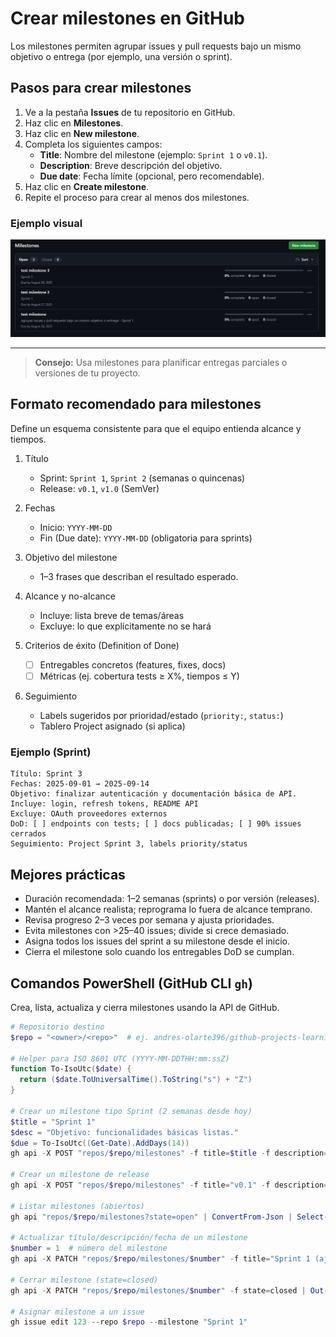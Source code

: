 # Crear milestones en GitHub

Los milestones permiten agrupar issues y pull requests bajo un mismo objetivo o entrega (por ejemplo, una versión o sprint).

## Pasos para crear milestones

1. Ve a la pestaña **Issues** de tu repositorio en GitHub.
2. Haz clic en **Milestones**.
3. Haz clic en **New milestone**.
4. Completa los siguientes campos:
   - **Title**: Nombre del milestone (ejemplo: `Sprint 1` o `v0.1`).
   - **Description**: Breve descripción del objetivo.
   - **Due date**: Fecha límite (opcional, pero recomendable).
5. Haz clic en **Create milestone**.
6. Repite el proceso para crear al menos dos milestones.

### Ejemplo visual

![Ejemplo de milestones en GitHub](../../assets/milestone/milestones-list.png)

---

> **Consejo:** Usa milestones para planificar entregas parciales o versiones de tu proyecto.

## Formato recomendado para milestones

Define un esquema consistente para que el equipo entienda alcance y tiempos.

1. Título
   - Sprint: `Sprint 1`, `Sprint 2` (semanas o quincenas)
   - Release: `v0.1`, `v1.0` (SemVer)

2. Fechas
   - Inicio: `YYYY-MM-DD`
   - Fin (Due date): `YYYY-MM-DD` (obligatoria para sprints)

3. Objetivo del milestone
   - 1–3 frases que describan el resultado esperado.

4. Alcance y no-alcance
   - Incluye: lista breve de temas/áreas
   - Excluye: lo que explícitamente no se hará

5. Criterios de éxito (Definition of Done)
   - [ ] Entregables concretos (features, fixes, docs)
   - [ ] Métricas (ej. cobertura tests ≥ X%, tiempos ≤ Y)

6. Seguimiento
   - Labels sugeridos por prioridad/estado (`priority:`, `status:`)
   - Tablero Project asignado (si aplica)

### Ejemplo (Sprint)

```text
Título: Sprint 3
Fechas: 2025-09-01 → 2025-09-14
Objetivo: finalizar autenticación y documentación básica de API.
Incluye: login, refresh tokens, README API
Excluye: OAuth proveedores externos
DoD: [ ] endpoints con tests; [ ] docs publicadas; [ ] 90% issues cerrados
Seguimiento: Project Sprint 3, labels priority/status
```

## Mejores prácticas

- Duración recomendada: 1–2 semanas (sprints) o por versión (releases).
- Mantén el alcance realista; reprograma lo fuera de alcance temprano.
- Revisa progreso 2–3 veces por semana y ajusta prioridades.
- Evita milestones con >25–40 issues; divide si crece demasiado.
- Asigna todos los issues del sprint a su milestone desde el inicio.
- Cierra el milestone solo cuando los entregables DoD se cumplan.

## Comandos PowerShell (GitHub CLI `gh`)

Crea, lista, actualiza y cierra milestones usando la API de GitHub.

```powershell
# Repositorio destino
$repo = "<owner>/<repo>"  # ej. andres-olarte396/github-projects-learning

# Helper para ISO 8601 UTC (YYYY-MM-DDTHH:mm:ssZ)
function To-IsoUtc($date) {
  return ($date.ToUniversalTime().ToString("s") + "Z")
}

# Crear un milestone tipo Sprint (2 semanas desde hoy)
$title = "Sprint 1"
$desc = "Objetivo: funcionalidades básicas listas."
$due = To-IsoUtc((Get-Date).AddDays(14))
gh api -X POST "repos/$repo/milestones" -f title=$title -f description=$desc -f due_on=$due | Out-Null

# Crear un milestone de release
gh api -X POST "repos/$repo/milestones" -f title="v0.1" -f description="Primera versión funcional" | Out-Null

# Listar milestones (abiertos)
gh api "repos/$repo/milestones?state=open" | ConvertFrom-Json | Select-Object number,title,open_issues,closed_issues,due_on

# Actualizar título/descripción/fecha de un milestone
$number = 1  # número del milestone
gh api -X PATCH "repos/$repo/milestones/$number" -f title="Sprint 1 (ajustado)" -f description="Objetivo actualizado" -f due_on=$(To-IsoUtc((Get-Date).AddDays(10))) | Out-Null

# Cerrar milestone (state=closed)
gh api -X PATCH "repos/$repo/milestones/$number" -f state=closed | Out-Null

# Asignar milestone a un issue
gh issue edit 123 --repo $repo --milestone "Sprint 1"
```
